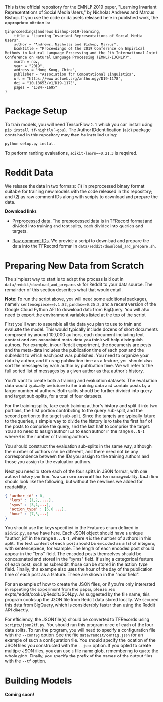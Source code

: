 This is the official repository for the EMNLP 2019 paper, "Learning Invariant
Representations of Social Media Users," by Nicholas Andrews and Marcus Bishop.
If you use the code or datasets released here in published work, the appropriate
citation is:

```
@inproceedings{andrews-bishop-2019-learning,
    title = "Learning Invariant Representations of Social Media Users",
    author = "Andrews, Nicholas and Bishop, Marcus",
    booktitle = "Proceedings of the 2019 Conference on Empirical Methods in Natural Language Processing and the 9th International Joint Conference on Natural Language Processing (EMNLP-IJCNLP)",
    month = nov,
    year = "2019",
    address = "Hong Kong, China",
    publisher = "Association for Computational Linguistics",
    url = "https://www.aclweb.org/anthology/D19-1178",
    doi = "10.18653/v1/D19-1178",
    pages = "1684--1695"
}
```

# Package Setup

To train models, you will need TensorFlow `2.1` which you can install
using `pip install tf-nightly{-gpu}`. The Author IDdentification (`aid`)
package contained in this repository may then be installed using:

```
python setup.py install
```

To perform ranking evaluations, `scikit-learn==0.21.3` is required.

# Reddit Data

We release the data in two formats: (1) in preprocessed binary format suitable for training
new models with the code released in this repository; and (2) as raw comment IDs along with scripts 
to download and prepare the data.

**Download links**

* [Preprocessed data](https://cs.jhu.edu/~noa/data/emnlp2019.tar.gz). The
preprocessed data is in TFRecord format and divided into training and test
splits, each divided into queries and targets.

* [Raw comment IDs](https://cs.jhu.edu/~noa/data/reddit.tar.gz). We provide a
script to download and prepare the data into the TFRecord format in
`data/reddit/download_and_prepare.sh`.

# Preparing New Data from Scratch

The simplest way to start is to adapt the process laid out in
`data/reddit/download_and_prepare.sh` for Reddit to your data source. The
remainder of this section describes what that would entail.

**Note**: To run the script above, you will need some additional packages,
namely `sentencepiece==0.1.82`, `pandas==0.25.2`, and a recent version of the
Google Cloud Python API to download data from BigQuery. You will also need
to export the environment variables listed at the top of the script.

First you'll want to assemble all the data you plan to use to train and 
evaluate the model. This would typically include dozens of short 
documents composed by around 100,000 authors, each document including 
text content and any associated meta-data you think will help 
distinguish authors. For example, in our Reddit experiment, the 
documents are posts and the meta-data includes the publication time of 
each post and the subreddit to which each post was published. You need 
to organize your data by author, and if using publication time as a 
feature, you should also sort the messages by each author by publication 
time. We will refer to the full sorted list of messages by a given 
author as that author's history.

You'll want to create both a training and evaluation datasets. The 
evaluation data would typically be future to the training data and 
contain posts by a larger number of authors. Both splits should be 
further divided into query and target sub-splits, for a total of four 
datasets.

For the training splits, take each training author's history and split 
it into two portions, the first portion contributing to the query 
sub-split, and the second portion to the target sub-split. Since the 
targets are typically future to the queries, a simple way to divide the 
history is to take the first half of the posts to comprise the query, 
and the last half to comprise the target. You also need to assign author 
IDs to each author in the range `0..N-1`, where `N` is the number of 
training authors.

You should construct the evaluation sub-splits in the same way, although 
the number of authors can be different, and there need not be any 
correspondence between the IDs you assign to the training authors and 
those you assign to the evaluation authors.

Next you need to store each of the four splits in JSON format, with one 
author history per line. You can use several files for manageability. 
Each line should look like the following, but without the newlines we 
added for readability.

```json
{ "author_id" : 0,
  "lens" : [1,2,,...],
  "syms" : [3,4,...],
  "action_type" : [5,6,...], 
  "hour" : [7,8,...]
}
```

You should use the keys specified in the Features enum defined in 
`aid/io.py`, as we have here. Each JSON object should have a unique 
"author_id" in the range `0...N-1`, where `N` is the number of authors in 
this split. The text content of each post should be encoded as a list of 
integers, with sentencepiece, for example. The length of each encoded 
post should appear in the "lens" field. The encoded posts themselves 
should be concatenated and stored in the "syms" field. If using a 
categorical feature of each post, such as subreddit, those can be stored 
in the action_type field. Finally, this example also uses the hour of 
the day of the publication time of each post as a feature. These are 
shown in the "hour field".

For an example of how to create the JSON files, or if you're only 
interested in repeating the experiment from the paper, please see 
expts/reddit/cookUpRedditJSON.py. As suggested by the file name, this 
program cooks up the JSON file from Reddit data stored locally. We 
secured this data from BigQuery, which is considerably faster than using 
the Reddit API directly.

For efficiency, the JSON file(s) should be converted to TFRecords using
`scripts/json2tf.py`. You should run this program once of each of 
the four data splits. To run the program, you will need to specify a 
configuration file with the `--config` option. See the file 
`data/reddit/config.json` for an example of such a configuration file. You 
should specify the location of the JSON files you constructed with the 
`--json` option. If you opted to create multiple JSON files, you can use a 
file name glob, remembering to quote the whole glob. Finally, you 
specify the prefix of the names of the output files with the `--tf` 
option.

# Building Models

**Coming soon!**
